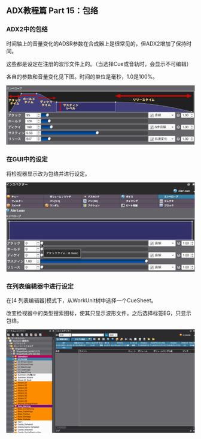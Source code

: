 ## ADX教程篇 Part 15：包络

### ADX2中的包络
时间轴上的音量变化的ADSR参数在合成器上是很常见的，但ADX2增加了保持时间。

这些都是设定在注册的波形文件上的。（当选择Cue或音轨时，会显示不可编辑）

各自的参数和音量变化见下图。时间的单位是毫秒，1.0是100%。

![](../images/envelope.png)

### 在GUI中的设定
将检视器显示改为包络并进行设定。

![](../images/envelope.gif)

### 在列表编辑器中进行设定
在[4 列表编辑器]模式下，从WorkUnit树中选择一个CueSheet。

改变检视器中的类型搜索图标，使其只显示波形文件。之后选择标签EG，只显示包络。

![](../images/eg.gif)
